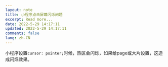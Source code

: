 ```yaml
---
layout: note
title: 小程序点击屏幕闪烁问题
excerpt: Read more...
date: 2022-5-29 14:17:11
updated: 2022-5-29 14:17:11
comments: false
lang: zh-CN
---
```


小程序设置`cursor: pointer;`时候，热区会闪烁，如果给page或大片设置，这造成闪烁效果。
  
